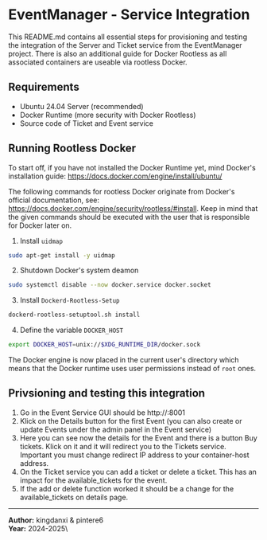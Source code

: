# EventManager - Service Integration
This README.md contains all essential steps for provisioning and testing the integration of the Server and Ticket service from the EventManager project. There is also an additional guide for Docker Rootless as all associated containers are useable via rootless Docker.

## Requirements
* Ubuntu 24.04 Server (recommended)
* Docker Runtime (more security with Docker Rootless)
* Source code of Ticket and Event service

## Running Rootless Docker
To start off, if you have not installed the Docker Runtime yet, mind Docker's installation guide: https://docs.docker.com/engine/install/ubuntu/

The following commands for rootless Docker originate from Docker's official documentation, see: https://docs.docker.com/engine/security/rootless/#install. Keep in mind that the given commands should be executed with the user that is responsible for Docker later on.

1. Install `uidmap`
```bash
sudo apt-get install -y uidmap
``` 
2. Shutdown Docker's system deamon
```bash
sudo systemctl disable --now docker.service docker.socket
```

3. Install `Dockerd-Rootless-Setup`
```bash
dockerd-rootless-setuptool.sh install
```

4. Define the variable `DOCKER_HOST`
```bash
export DOCKER_HOST=unix://$XDG_RUNTIME_DIR/docker.sock
```

The Docker engine is now placed in the current user's directory which means that the Docker runtime uses user permissions instead of `root` ones.

## Privsioning and testing this integration
1. Go in the Event Service GUI should be http://<container-host>:8001
2. Klick on the Details button for the first Event (you can also create or update Events under the admin panel in the Event service)
3. Here you can see now the details for the Event and there is a button Buy tickets. Klick on it and it will redirect you to the Tickets service. Important you must change redirect IP address to your container-host address.
4. On the Ticket service you can add a ticket or delete a ticket. This has an impact for the available_tickets for the event.
5. If the add or delete function worked it should be a change for the available_tickets on details page.


---




**Author:** kingdanxi & pintere6\
**Year:** 2024-2025\
